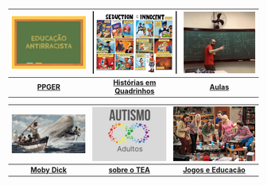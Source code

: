 
| [![Educação Antiracista](imagens/index_pics/educa_anti.jpg "Atividades de Extensão Universitária")](pages/index_extensao.html) | [![Histórias em Quadrinhos e Ensino de Ciências](imagens/index_pics/hq.jpg "Interesses de Pesquisa")](pages/index_pesquisa_hq.html) | [![Aulas](imagens/index_pics/aulas_.png "Ensino")](pages/index_ensino.html) |
|:--:|:--:|:--:|
| **[PPGER](pages/pesquisa/pesquisa_edu.html)** | **[Histórias em Quadrinhos](pages/pesquisa/pesquisa_hq.html)** | **[Aulas](pages/ensino/ensino.html)** |

| [![Moby Dick](imagens/index_pics/Moby.jpg "Meus Hiperfocos")](pages/index_hiperfoco.html) | [![Autismo em Adultos](imagens/index_pics/tea_adultos.jpg "Autismo em Adultos")](pages/index_tea.html) | [![Jogos de RPG e Educação](imagens/index_pics/tbbt_jogos.jpg "Jogos de RPG e Educação")](pages/pesquisa/pesquisa_jogos.html) |
|:--:|:--:|:--:|
| **[Moby Dick](pages/hiperfocos/moby_dick.html)** | **[sobre o TEA](pages/autismo/autismo.html)** | **[Jogos e Educação](pages/pesquisa/pesquisa_jogos.html)** |
